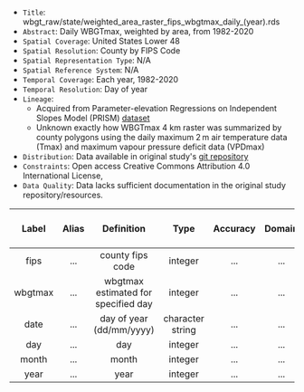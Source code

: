 -   `Title`: wbgt_raw/state/weighted_area_raster_fips_wbgtmax_daily\_(year).rds
-   `Abstract`: Daily WBGTmax, weighted by area, from 1982-2020
-   `Spatial Coverage`: United States Lower 48
-   `Spatial Resolution`: County by FIPS Code
-   `Spatial Representation Type`: N/A
-   `Spatial Reference System`: N/A
-   `Temporal Coverage`: Each year, 1982-2020
-   `Temporal Resolution`: Day of year
-   `Lineage`:
    -   Acquired from Parameter-elevation Regressions on Independent Slopes Model (PRISM) [dataset](https://prism.oregonstate.edu/recent/)
    -   Unknown exactly how WBGTmax 4 km raster was summarized by county polygons using the daily maximum 2 m air temperature data (Tmax) and maximum vapour pressure deficit data (VPDmax)
-   `Distribution`: Data available in original study's [git repository](https://github.com/sparklabnyc/temperature_prisons_united_states_2024)
-   `Constraints`: Open access Creative Commons Attribution 4.0 International License,
-   `Data Quality`: Data lacks sufficient documentation in the original study repository/resources.

| Label | Alias | Definition | Type | Accuracy | Domain | Missing Data Value(s) | Missing Data Frequency |
|:-------:|:-------:|:-------:|:-------:|:-------:|:-------:|:-------:|:-------:|
| fips | ... | county fips code | integer | ... | ... | ... | ... |
| wbgtmax | ... | wbgtmax estimated for specified day | integer | ... | ... | missing data not included | ... |
| date | ... | day of year (dd/mm/yyyy) | character string | ... | ... | ... | ... |
| day | ... | day | integer | ... | ... | ... | ... |
| month | ... | month | integer | ... | ... | ... | ... |
| year | ... | year | integer | ... | ... | ... | ... |
